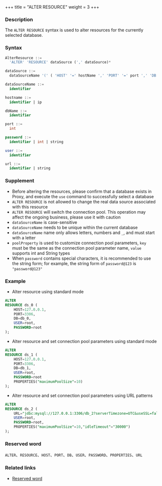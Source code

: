 +++
title = "ALTER RESOURCE"
weight = 3
+++

### Description

The `ALTER RESOURCE` syntax is used to alter resources for the currently selected database.

### Syntax

```sql
AlterResource ::=
  'ALTER' 'RESOURCE' dataSource (',' dataSource)*

dataSource ::=
  dataSourceName '(' ( 'HOST' '=' hostName ',' 'PORT' '=' port ',' 'DB' '=' dbName  |  'URL' '=' url  ) ',' 'USER' '=' user (',' 'PASSWORD' '=' password )?  (',' 'PROPERTIES'  '(' ( key  '=' value ) ( ',' key  '=' value )* ')'  )?')'

dataSourceName ::=
  identifier

hostname ::=
  identifier | ip

dbName ::=
  identifier

port ::=
  int

password ::=
  identifier | int | string 

user ::=
  identifier

url ::=
  identifier | string

```

### Supplement

- Before altering the resources, please confirm that a database exists in Proxy, and execute the `use` command to
  successfully select a database
- `ALTER RESOURCE` is not allowed to change the real data source associated with this resource
- `ALTER RESOURCE` will switch the connection pool. This operation may affect the ongoing business, please use it with
  caution
- `dataSourceName` is case-sensitive
- `dataSourceName` needs to be unique within the current database
- `dataSourceName` name only allows letters, numbers and `_`, and must start with a letter
- `poolProperty` is used to customize connection pool parameters, `key` must be the same as the connection pool
  parameter name, `value` supports int and String types
- When `password` contains special characters, it is recommended to use the string form; for example, the string form
  of `password@123` is `"password@123"`

### Example

- Alter resource using standard mode

```sql
ALTER
RESOURCE ds_0 (
    HOST=127.0.0.1,
    PORT=3306,
    DB=db_0,
    USER=root,
    PASSWORD=root
);
```

- Alter resource and set connection pool parameters using standard mode

```sql
ALTER
RESOURCE ds_1 (
    HOST=127.0.0.1,
    PORT=3306,
    DB=db_1,
    USER=root,
    PASSWORD=root
    PROPERTIES("maximumPoolSize"=10)
);
```

- Alter resource and set connection pool parameters using URL patterns

```sql
ALTER
RESOURCE ds_2 (
    URL="jdbc:mysql://127.0.0.1:3306/db_2?serverTimezone=UTC&useSSL=false",
    USER=root,
    PASSWORD=root,
    PROPERTIES("maximumPoolSize"=10,"idleTimeout"="30000")
);
```

### Reserved word

`ALTER`、`RESOURCE`、`HOST`、`PORT`、`DB`、`USER`、`PASSWORD`、`PROPERTIES`、`URL`

### Related links

- [Reserved word](/en/reference/distsql/syntax/reserved-word/)
